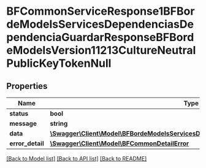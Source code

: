 # BFCommonServiceResponse1BFBordeModelsServicesDependenciasDependenciaGuardarResponseBFBordeModelsVersion11213CultureNeutralPublicKeyTokenNull

## Properties
Name | Type | Description | Notes
------------ | ------------- | ------------- | -------------
**status** | **bool** |  | [optional] 
**message** | **string** |  | [optional] 
**data** | [**\Swagger\Client\Model\BFBordeModelsServicesDependenciasDependenciaGuardarResponse**](BFBordeModelsServicesDependenciasDependenciaGuardarResponse.md) |  | [optional] 
**error_detail** | [**\Swagger\Client\Model\BFCommonDetailError**](BFCommonDetailError.md) |  | [optional] 

[[Back to Model list]](../../README.md#documentation-for-models) [[Back to API list]](../../README.md#documentation-for-api-endpoints) [[Back to README]](../../README.md)

